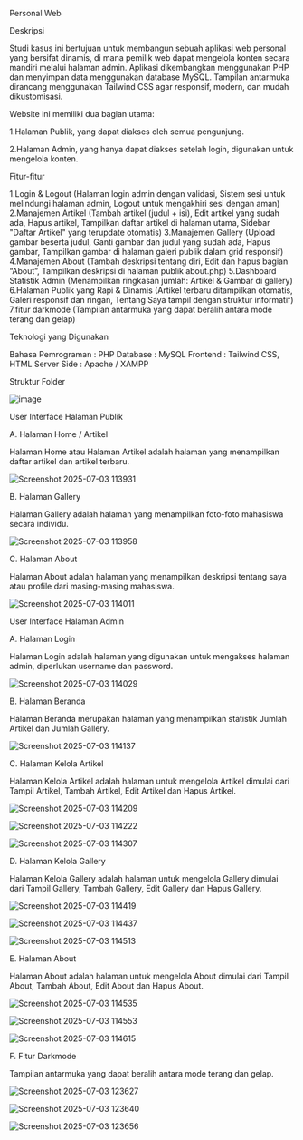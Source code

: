 Personal Web

Deskripsi

Studi kasus ini bertujuan untuk membangun sebuah aplikasi web personal yang bersifat dinamis, di mana pemilik web dapat mengelola konten secara mandiri melalui halaman admin. Aplikasi dikembangkan menggunakan PHP dan menyimpan data menggunakan database MySQL. Tampilan antarmuka dirancang menggunakan Tailwind CSS agar responsif, modern, dan mudah dikustomisasi.

Website ini memiliki dua bagian utama:

1.Halaman Publik, yang dapat diakses oleh semua pengunjung.

2.Halaman Admin, yang hanya dapat diakses setelah login, digunakan untuk mengelola konten.

Fitur-fitur

1.Login & Logout (Halaman login admin dengan validasi, Sistem sesi untuk melindungi halaman admin, Logout untuk mengakhiri sesi dengan aman)
2.Manajemen Artikel (Tambah artikel (judul + isi), Edit artikel yang sudah ada, Hapus artikel, Tampilkan daftar artikel di halaman utama, Sidebar "Daftar Artikel" yang terupdate otomatis)
3.Manajemen Gallery (Upload gambar beserta judul, Ganti gambar dan judul yang sudah ada, Hapus gambar, Tampilkan gambar di halaman galeri publik dalam grid responsif)
4.Manajemen About (Tambah deskripsi tentang diri, Edit dan hapus bagian “About”, Tampilkan deskripsi di halaman publik about.php)
5.Dashboard Statistik Admin (Menampilkan ringkasan jumlah: Artikel & Gambar di gallery)
6.Halaman Publik yang Rapi & Dinamis (Artikel terbaru ditampilkan otomatis, Galeri responsif dan ringan, Tentang Saya tampil dengan struktur informatif)
7.fitur darkmode (Tampilan antarmuka yang dapat beralih antara mode terang dan gelap)

Teknologi yang Digunakan

Bahasa Pemrograman : PHP
Database : MySQL
Frontend : Tailwind CSS, HTML
Server Side : Apache / XAMPP

Struktur Folder

![image](https://github.com/user-attachments/assets/14893b7b-8036-45cb-a744-9353f18d5504)

User Interface Halaman Publik

A. Halaman Home / Artikel

Halaman Home atau Halaman Artikel adalah halaman yang menampilkan daftar artikel dan artikel terbaru.

![Screenshot 2025-07-03 113931](https://github.com/user-attachments/assets/a56e97b9-5c11-4598-9160-da28a6cc4eab)

B. Halaman Gallery

Halaman Gallery adalah halaman yang menampilkan foto-foto mahasiswa secara individu.

![Screenshot 2025-07-03 113958](https://github.com/user-attachments/assets/f5522429-2979-4cc8-8e4f-c8b05998d781)

C. Halaman About

Halaman About adalah halaman yang menampilkan deskripsi tentang saya atau profile dari masing-masing mahasiswa.

![Screenshot 2025-07-03 114011](https://github.com/user-attachments/assets/21180723-59e9-4c66-b4ef-355c30be722b)


User Interface Halaman Admin

A. Halaman Login

Halaman Login adalah halaman yang digunakan untuk mengakses halaman admin, diperlukan username dan password.

![Screenshot 2025-07-03 114029](https://github.com/user-attachments/assets/49d6144e-874c-436c-9806-3d0135f3285a)

B. Halaman Beranda

Halaman Beranda merupakan halaman yang menampilkan statistik Jumlah Artikel dan Jumlah Gallery.

![Screenshot 2025-07-03 114137](https://github.com/user-attachments/assets/b97a43b1-ce71-4994-a9e0-ffac3c450b00)

C. Halaman Kelola Artikel

Halaman Kelola Artikel adalah halaman untuk mengelola Artikel dimulai dari Tampil Artikel, Tambah Artikel, Edit Artikel dan Hapus Artikel.

![Screenshot 2025-07-03 114209](https://github.com/user-attachments/assets/0abde854-1ef3-4cb9-938f-7fd59652585d)

![Screenshot 2025-07-03 114222](https://github.com/user-attachments/assets/d2bd2463-7126-48c6-88d9-6b92de9d6b35)

![Screenshot 2025-07-03 114307](https://github.com/user-attachments/assets/c8c1b8fc-6b4d-4dc9-ab4b-3c44e8e4b3fa)

D. Halaman Kelola Gallery

Halaman Kelola Gallery adalah halaman untuk mengelola Gallery dimulai dari Tampil Gallery, Tambah Gallery, Edit Gallery dan Hapus Gallery.

![Screenshot 2025-07-03 114419](https://github.com/user-attachments/assets/dff0b47b-9709-4ca9-8056-d5e6bd1959b3)

![Screenshot 2025-07-03 114437](https://github.com/user-attachments/assets/dfb990b5-a8f6-4530-97b1-cd13bd186b43)

![Screenshot 2025-07-03 114513](https://github.com/user-attachments/assets/4720755a-79a0-433d-b38c-a7896755e346)

E. Halaman About

Halaman About adalah halaman untuk mengelola About dimulai dari Tampil About, Tambah About, Edit About dan Hapus About.

![Screenshot 2025-07-03 114535](https://github.com/user-attachments/assets/7eb61003-72b7-49a7-b54a-1d852adcfa69)

![Screenshot 2025-07-03 114553](https://github.com/user-attachments/assets/e9d8a7d2-fa99-4e51-9d45-d992ed1ff873)

![Screenshot 2025-07-03 114615](https://github.com/user-attachments/assets/a61ccb0a-a376-4250-93cb-3ef716061006)

F. Fitur Darkmode 

Tampilan antarmuka yang dapat beralih antara mode terang dan gelap.

![Screenshot 2025-07-03 123627](https://github.com/user-attachments/assets/a61c467a-9862-4ffe-b6a1-b614f1af7e58)

![Screenshot 2025-07-03 123640](https://github.com/user-attachments/assets/51c12e4a-deff-4954-acf3-6d6f95caeb75)

![Screenshot 2025-07-03 123656](https://github.com/user-attachments/assets/fb2a74f8-cdc8-48ae-9dff-5727bc1f0fee)

























